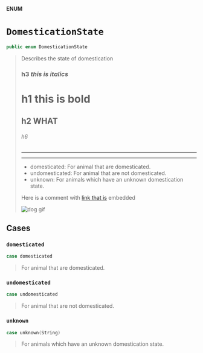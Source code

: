 **ENUM**

# `DomesticationState`

```swift
public enum DomesticationState
```

> Describes the state of domestication
>
> ### h3 _this is italics_
> # h1 __this is bold__
> ## h2 WHAT
> ###### h6
> ---
> ---
>
>
> - domesticated: For animal that are domesticated.
> - undomesticated: For animal that are not domesticated.
> - unknown: For animals which have an unknown domestication state.
>
> Here is a comment with [link that is](http://www.link.com) embedded
>
> ![dog gif](https://media.giphy.com/media/mCRJDo24UvJMA/giphy.gif)

## Cases
### `domesticated`

```swift
case domesticated
```

> For animal that are domesticated.

### `undomesticated`

```swift
case undomesticated
```

> For animal that are not domesticated.

### `unknown`

```swift
case unknown(String)
```

> For animals which have an unknown domestication state.
